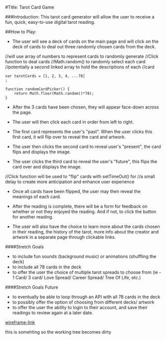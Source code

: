 #Title: Tarot Card Game

###Introduction: This tarot card generator will allow the user to receive a fun, quick, easy-to-use digital tarot reading.

##How to Play: 
* The user will see a deck of cards on the main page and will click on the deck of cards to deal out three randomly chosen cards from the deck. 

//will use array of numbers to represent cards to randomly generate 
//Click function to deal cards
//Math.random() to randomly select each card
//potentially a second linked array to hold the descriptions of each 
//card

```
var tarotCards = [1, 2, 3, 4, ...78]
;
```

```
function randomCardPicker() {
    return Math.floor(Math.random()*78);
}
```


* After the 3 cards have been chosen, they will appear face-down across the page. 

* The user will then click each card in order from left to right. 

* The first card represents the user's "past". When the user clicks this first card, it will flip over to reveal the card and artwork. 

* The user then clicks the second card to reveal user's "present", the card flips and displays the image. 

* The user clicks the third card to reveal the user's "future", this flips the card over and displays the image.

//Click function will be used to "flip" cards with setTimeOut() for 
//a small delay to create more anticipation and enhance user experience

* Once all cards have been flipped, the user may then reveal the meanings of each card. 

* After the reading is complete, there will be a form for feedback on whether or not they enjoyed the reading. And if not, to click the button for another reading. 

* The user will also have the choice to learn more about the cards chosen in their reading, the history of the tarot, more info about the creator and artwork in a separate page through clickable links.

####Stretch Goals

* to include fun sounds (background music) or animations (shuffling the deck)
* to include all 78 cards in the deck
* to offer the user the choice of multiple tarot spreads to choose from (ie - 1 Card/ 3 card/ Love Spread/ Career Spread/ Tree Of Life, etc.)

####Stretch Goals Future

* to eventually be able to loop through an API with all 78 cards in the deck
* to possibly offer the option of choosing from different decks/ artwork
* to offer the user the ability to login to their account, and save their readings to review again at a later date.

[wireframe-link](https://wireframe.cc/pro/edit/245136) 

this is somehting so the working tree becomes dirty
